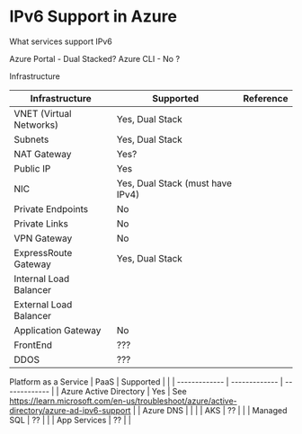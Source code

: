 # IPv6 Support in Azure
What services support IPv6

Azure Portal - Dual Stacked?
Azure CLI - No ?

Infrastructure

| Infrastructure  | Supported | Reference |
| ------------- | ------------- | ------------- | 
| VNET (Virtual Networks) | Yes, Dual Stack  | |
| Subnets | Yes, Dual Stack | |
| NAT Gateway | Yes? | |
| Public IP | Yes | | (via NAT GW)
| NIC  | Yes, Dual Stack (must have IPv4) | |
| Private Endpoints | No | |
| Private Links | No | |
| VPN Gateway | No | |
| ExpressRoute Gateway | Yes, Dual Stack | |
| Internal Load Balancer | | |
| External Load Balancer | | |
| Application Gateway | No | |
| FrontEnd | ??? | |
| DDOS | ??? | |


Platform as a Service
| PaaS  | Supported | |
| ------------- | ------------- | ------------- | 
| Azure Active Directory | Yes | See https://learn.microsoft.com/en-us/troubleshoot/azure/active-directory/azure-ad-ipv6-support |
| Azure DNS | | |
| AKS | ?? | |
| Managed SQL | ?? | |
| App Services | ?? | |


